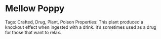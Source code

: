 # Mellow Poppy

Tags: Crafted, Drug, Plant, Poison
Properties: This plant produced a knockout effect when ingested with a drink. It’s sometimes used as a drug for those that want to relax.